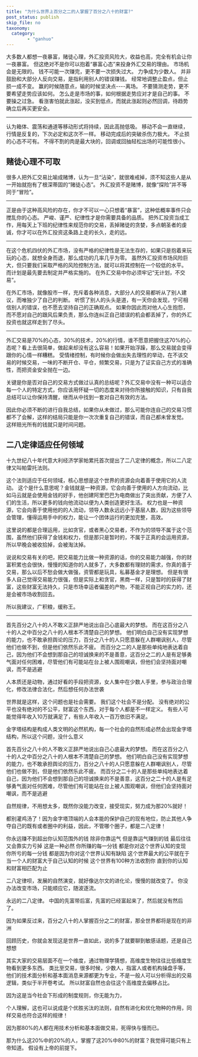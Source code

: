 ```yaml
---
title: "为什么世界上百分之二的人掌握了百分之八十的财富?"
post_status: publish
skip_file: no
taxonomy:
  category:
        - "ganhuo"
---
```


大多数人都想一夜暴富，赌徒心理，外汇投资风险大，收益也高，完全有机会让你一夜暴富。 但这绝对不是你可以抱着“暴富心态”来投身外汇交易的理由。 市场机会是无限的。 钱不可能一次赚完，更不要一次损失过大。 力争成为少数人。 并非鼓励和大部分人反向交易，是指利用别人的错误赚钱。 经常地调整止盈点，但止损一成不变。 赢的时候随意点，输的时候坚决点----离场。 不要猜测走势，更不要希望走势应该如何。 怎么走是市场的事，如何根据走势应对才是自己的事。 不要操之过急。 看涨害怕就此涨起，没买到低点，而就此涨起则必然回调，待趋势确立后再买更安全。

* * *

认为箱体、震荡和通道等移动形式将持续，因此高抛低吸。 移动不会一直继续，行情是反复的，下次必定和这次不一样。 移动完成后的突破杀伤力极大。 不止损的心态不可有。 不得不割的肉是最大块的，回调或回抽轻松出场的可能性很小。

## 赌徒心理不可取

很多人把外汇交易比喻成赌博，认为一旦“沾染”，就很难戒掉，须不知这些人是从一开始就抱有了根深蒂固的“赌徒心态”。 外汇投资不是赌博，就像“探险”并不等同于“冒险”。

* * *

正是由于这种高风险的存在，你才不可以一心只想着“暴富”，这种低概率事件只会搅乱你的心态。 严峻、谨严、纪律性才是你需要具备的品质。 把外汇投资当成工作，用每天上下班的纪律性来规范你的交易，丢掉赌徒的贪婪，多点朝圣者的虔诚，你才可以在外汇投资这条路上走的长久，走的远。

* * *

在这个危机四伏的外汇市场，没有严格的纪律性是无法生存的，如果只是抱着来玩玩的心态，就想全身而退，那么成功的几率几乎为零。 虽然外汇投资市场风险巨大，但只要我们采取严格的风险控制方法，就可以将其控制在一个较低的水平。 而计划是最先要去制定并严格实施的。 在外汇交易中你必须牢记“无计划，不交易”。

在外汇市场，就像股市一样，充斥着各种消息，大部分人的交易都听从了别人建议，而唯独少了自己的判断。 听惯了别人的头头是道，有一天你会发现，宁可相信别人的错误，也不愿去坚持自己的正确观点。 如果你因此而对他人心生抱怨，而不愿对自己的跟风后果负责，那么你连纠正自己错误的机会都丢掉了，你的外汇投资也就这样走到了尽头。

* * *

外汇交易是70%的心态，30%的技术，20%的行情，谁不愿意把握住这70%的心态呢？看上去很简单，做起来却没有这么容易！如果开始浮躁，那么交易就会变得跟你的心情一样糟糕。 受情绪控制，有时候你会做出失去理性的举动，在不该交易的时候交易，一味的不断开仓、平仓，频繁交易，只是为了证实自己方式的准确性，而把资金安全抛在一边。

关键是你是否对自己的交易方式做过认真的总结呢？外汇交易中没有一种可以适合每一个人的特定方式，你应该用怀疑一切的态度来对待你所接触的知识，只有自我总结可以让你保持清醒，继而从中找到一套对自己有效的方法。

因此你必须不断的进行自我总结，如果你从未做过，那么可能你连自己的交易习惯都不了会解，这样的结局只能是你一次次重复自己的错误，而自己都未曾发觉。 这样赔光所有的钱就只是时间问题。

## 二八定律适应任何领域

十九世纪八十年代意大利经济学家帕累托首次提出了二八定律的概念，所以二八定律又叫帕雷托法则。

这个法则适应于任何领域，核心思想是这个世界的资源会向着善于使用它的人流动。 这个是什么意思呢？金钱就是一种资源，它会向善于使用的人方向流动，比如马云就是会使用金钱的好手，他创建阿里巴巴为电商做出了突出贡献，方便了人们的生活，所以更多的钱向他流动以便为人类创造更好生活。 权力也是一种资源，它会向善于使用他的的人流动，领导人数永远远小于基层人数，因为这些领导会管理，懂得运用手中的权力，能让一个团体运行的更加完整，高效。

这里说的都是合理运用，比如贪官，或者黑心交易者，不作为的领导不属于这个范围，虽然他们获得了金钱和权力，但是那只是暂时的，不属于正真的会运用资源，所以早晚会被收拾掉，会被淘汰掉。

说说和交易有关的吧，把交易能力比做一种资源的话，你的交易能力越强，你的财富积累也会很快，慢慢的知道你的人就多了，大多数都有理财的需求，你真的善于交易，那么以后不愁会做大做强，资管都是玩具，私募基金才是理想。 但是有很多人自己觉得交易能力很强，但是实际上和贪官，黑商一样，只是暂时的获得了财富，这些财富无法持久，只是市场幸运者偏差的产物，不能正视自己的实力的，还是会被市场收割回去。

所以我建议，广积粮，缓称王。

* * *

首先百分之八十的人不敢义正辞严地说出自己心底最大的梦想。 而在这百分之八十的人之中百分之八十的人根本不清楚自己的梦想。 他们明白自己没有实现梦想的能力，也不敢承担舆论的压力，百分之八十的人只愿意躲在人群嘲讽别人，尽管他们也做不到，但是他们依然乐此不疲。 而百分之二的人是那些单纯地表达着自己，因为他们不会想到那自己的坦诚换来的不是善意，这百分之二的人是有足够勇气面对任何困难，尽管他们有可能站在台上被人围观嘲讽，但他们会坚持面对嘲讽，而不是逃避

人本质还是动物，通过好看的手段把资源，女人集中在少数人手里，参与政治合理化，修改法律合法化，然后想任何办法世袭

世界就是这样，这个问题也是社会需要。 我们这个社会不是分配。 没有绝对的公平也没有绝对的不公平，财富这个东西，对于每个人都是不一样定义。 有些人可能觉得年收入10万就满足了，有些人年收入一百万依旧不满足。

金字塔结构是构成人类文明的必然机构，每一个社会的自然形成必然会出现金字塔结构，所以这个问题，没什么意义

首先百分之八十的人不敢义正辞严地说出自己心底最大的梦想。 而在这百分之八十的人之中百分之八十的人根本不清楚自己的梦想。 他们明白自己没有实现梦想的能力，也不敢承担舆论的压力，百分之八十的人只愿意躲在人群嘲讽别人，尽管他们也做不到，但是他们依然乐此不疲。 而百分之二十的人是那些单纯地表达着自己，因为他们不会想到那自己的坦诚换来的不是善意，这百分之二十的人是有足够勇气面对任何困难，尽管他们有可能站在台上被人围观嘲讽，但他们会坚持面对嘲讽，而不是逃避

自然规律，不用想太多，既然你没能力改变，接受现实，努力成为那20%就好！

都别灌鸡汤了！因为金字塔顶端的人会本能的保护自己的现有地位，防止其他人争夺自己的既有或者圈中的利益，因此，不管哪个圈子，都是二八定律！

你永远赚不到超出你认知范围外的钱 除非你靠运气 但是靠运气赚到的钱 最后往往又会靠实力亏掉 这是一种必然 你所赚的每一分钱 都是你对这个世界认知的变现 你所亏的每一分钱 都是因为你对这个世界认知有缺陷 这个世界最大的公平就在于 当一个人的财富大于自己认知的时候 这个世界有100种方法收割你 直到你的认知和财富相匹配为止

二八定律呗，发展的自然演变，就好像达尔文的进化论，慢慢的就改变了。 你没办法改变市场，只能顺应它，随波逐流。

永远的二八定律。 中国的先富带后富，先富的已经富起来了，然后就没有然后了。

因为如果反过来，百分之八十的人掌握百分之二的财富，那全世界都将是现在的非洲

回顾历史，你就会发现这是世界一直如此，说的多了就要聊到敏感话题，还是自己想想

其实大家的交易层面不在一个维度，通过物理学猜想，高维度生物往往比低维度生物看到更多东西。 类比至交易，很多时候，少数人，指富人或者机构操盘手等，他们的技术面分析和基本面消息来源都更为专业，不是一般人可以分析得出的交易逻辑，类似于半开卷考试。 所以财富自然也会往这个高维度去偏移占比。

因为这是当今社会下形成的制度规则，你无能为力，

个人理解，这也可以说成是个优胜劣汰的法则，自然有进化和优化物种的作用，同样交易也符合这样的规律！

因为那80%的人都在用技术分析和基本面做交易，死得快与慢而已。

那为什么这20%中的20%的人，掌握了这20%中80%的财富？我觉得可能只有上帝知道。 假设有上帝的前提下。
